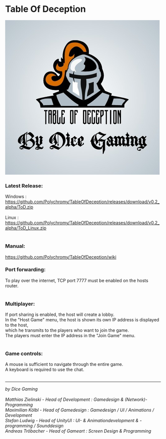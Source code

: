 # Table Of Deception<br>
![alt text](https://github.com/Polychromy/TableOfDeception/blob/main/Pictures/ToD.png?raw=true "ToD")

### Latest Release:<br>
Windows : https://github.com/Polychromy/TableOfDeception/releases/download/v0.2_alpha/ToD.zip <br><br>
Linux :  https://github.com/Polychromy/TableOfDeception/releases/download/v0.2_alpha/ToD_Linux.zip <br><br>

### Manual: <br>
https://github.com/Polychromy/TableOfDeception/wiki

### Port forwarding:<br>
To play over the internet, TCP port 7777 must be enabled on the hosts router.<br><br>

### Multiplayer:<br>
If port sharing is enabled, the host will create a lobby. <br>
In the "Host Game" menu, the host is shown its own IP address is displayed to the host, <br>
which he transmits to the players who want to join the game.<br>
The players must enter the IP address in the "Join Game" menu.<br><br>

### Game controls:<br>
A mouse is sufficient to navigate through the entire game.<br>
A keyboard is required to use the chat.<br><br>


---
*by* *Dice Gaming* <br><br>
*Matthias Zielinski* - *Head of Development : Gamedesign & (Network)-Programming*<br>
*Maximilian Kölbl* - *Head of Gamedesign : Gamedesign / UI / Animations / Development*<br>
*Stefan Ludwig* - *Head of UnityUI : UI- & Animationdevelopment & -programming / Sounddesign*<br>
*Andreas Tröbacher* - *Head of Gameart : Screen Design & Programming*<br>


